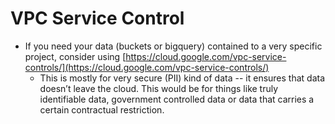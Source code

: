 # VPC Service Control

* If you need your data \(buckets or bigquery\) contained to a very specific project, consider using [https://cloud.google.com/vpc-service-controls/](https://cloud.google.com/vpc-service-controls/)
  * This is mostly for very secure \(PII\) kind of data -- it ensures that data doesn’t leave the cloud. This would be for things like truly identifiable data, government controlled data or data that carries a certain contractual restriction.

